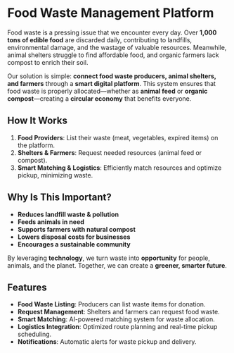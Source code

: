 # Food Waste Management Platform

Food waste is a pressing issue that we encounter every day. Over **1,000 tons of edible food** are discarded daily, contributing to landfills, environmental damage, and the wastage of valuable resources. Meanwhile, animal shelters struggle to find affordable food, and organic farmers lack compost to enrich their soil. 

Our solution is simple: **connect food waste producers, animal shelters, and farmers** through a **smart digital platform**. This system ensures that food waste is properly allocated—whether as **animal feed** or **organic compost**—creating a **circular economy** that benefits everyone.

##  How It Works
1. **Food Providers**: List their waste (meat, vegetables, expired items) on the platform.
2. **Shelters & Farmers**: Request needed resources (animal feed or compost).
3. **Smart Matching & Logistics**: Efficiently match resources and optimize pickup, minimizing waste.

##  Why Is This Important?
- **Reduces landfill waste & pollution**
- **Feeds animals in need**
- **Supports farmers with natural compost**
- **Lowers disposal costs for businesses**
- **Encourages a sustainable community**

By leveraging **technology**, we turn waste into **opportunity** for people, animals, and the planet. Together, we can create a **greener, smarter future**.

##  Features
- **Food Waste Listing**: Producers can list waste items for donation.
- **Request Management**: Shelters and farmers can request food waste.
- **Smart Matching**: AI-powered matching system for waste allocation.
- **Logistics Integration**: Optimized route planning and real-time pickup scheduling.
- **Notifications**: Automatic alerts for waste pickup and delivery.



